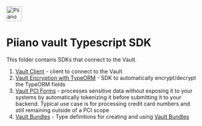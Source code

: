 <p>
  <a href="https://piiano.com/pii-data-privacy-vault/">
    <picture>
      <source media="(prefers-color-scheme: dark)" srcset="https://docs.piiano.com/img/logo-developers-dark.svg">
      <source media="(prefers-color-scheme: light)" srcset="https://docs.piiano.com/img/logo-developers.svg">
      <img alt="Piiano Vault" src="https://docs.piiano.com/img/logo-developers.svg" height="40" />
    </picture>
  </a>
</p>

# Piiano vault Typescript SDK

This folder contains SDKs that connect to the Vault.

1. [Vault Client](./vault-client) - client to connect to the Vault
1. [Vault Encryption with TypeORM](./typeorm-encryption) - SDK to automatically encrypt/decrypt the TypeORM fields
1. [Vault PCI Forms](./forms) - processes sensitive data without exposing it to your systems by automatically tokenizing it before submitting it to your backend. Typical use case is for processing credit card numbers and still remaining outside of a PCI scope
1. [Vault Bundles](./vault-bundles-types) - Type definitions for creating and using [Vault Bundles](https://docs.piiano.com/guides/reference/bundles)
